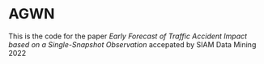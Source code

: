 # AGWN
This is the code for the paper *Early Forecast of Traffic Accident Impact based on a Single-Snapshot Observation* accepated by SIAM Data Mining 2022

